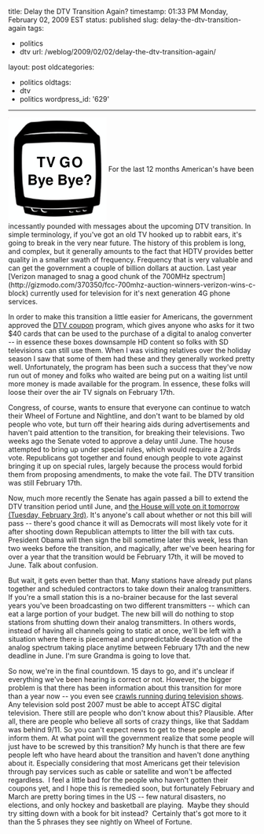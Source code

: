 title: Delay the DTV Transition Again?
timestamp: 01:33 PM Monday, February 02, 2009 EST
status: published
slug: delay-the-dtv-transition-again
tags:
- politics
- dtv
url: /weblog/2009/02/02/delay-the-dtv-transition-again/

layout: post
oldcategories:
- politics
oldtags:
- dtv
- politics
wordpress_id: '629'

---

<img src="/weblog/media/2009/02/dtvbyebye.png" align="center">
For the last 12 months American's have been incessantly pounded with messages about the upcoming DTV transition.  In simple terminology, if you've got an old TV hooked up to rabbit ears, it's going to break in the very near future.  The history of this problem is long, and complex, but it generally amounts to the fact that HDTV provides better quality in a smaller swath of frequency.  Frequency that is very valuable and can get the government a couple of billion dollars at auction.  Last year [Verizon managed to snag a good chunk of the 700MHz spectrum](http://gizmodo.com/370350/fcc-700mhz-auction-winners-verizon-wins-c-block) currently used for television for it's next generation 4G phone services.

In order to make this transition a little easier for Americans, the government approved the [DTV coupon](https://www.dtv2009.gov/) program, which gives anyone who asks for it two $40 cards that can be used to the purchase of a digital to analog converter -- in essence these boxes downsample HD content so folks with SD televisions can still use them.  When I was visiting relatives over the holiday season I saw that some of them had these and they generally worked pretty well.  Unfortunately, the program has been such a success that they've now run out of money and folks who waited are being put on a waiting list until more money is made available for the program.  In essence, these folks will loose their over the air TV signals on February 17th.

Congress, of course, wants to ensure that everyone can continue to watch their Wheel of Fortune and Nightline, and don't want to be blamed by old people who vote, but turn off their hearing aids during advertisements and haven't paid attention to the transition, for breaking their televisions.  Two weeks ago the Senate voted to approve a delay until June.  The house attempted to bring up under special rules, which would require a 2/3rds vote.  Republicans got together and found enough people to vote against bringing it up on special rules, largely because the process would forbid them from proposing amendments, to make the vote fail.  The DTV transition was still February 17th.

Now, much more recently the Senate has again passed a bill to extend the DTV transition period until June, and [the House will vote on it tomorrow (Tuesday, February 3rd)](http://arstechnica.com/tech-policy/news/2009/02/modified-dtv-delay-bill-set-for-house-revote-tuesday.ars).  It's anyone's call about whether or not this bill will pass -- there's good chance it will as Democrats will most likely vote for it after shooting down Republican attempts to litter the bill with tax cuts.  President Obama will then sign the bill sometime later this week, less than two weeks before the transition, and magically, after we've been hearing for over a year that the transition would be February 17th, it will be moved to June.  Talk about confusion.

But wait, it gets even better than that.  Many stations have already put plans together and scheduled contractors to take down their analog transmitters.  If you're a small station this is a no-brainer because for the last several years you've been broadcasting on two different transmitters -- which can eat a large portion of your budget.  The new bill will do nothing to stop stations from shutting down their analog transmitters.  In others words, instead of having all channels going to static at once, we'll be left with a situation where there is piecemeal and unpredictable deactivation of the analog spectrum taking place anytime between February 17th and the new deadline in June.  I'm sure Grandma is going to love that.

So now, we're in the final countdown.  15 days to go, and it's unclear if everything we've been hearing is correct or not.  However, the bigger problem is that there has been information about this transition for more than a year now -- you even see [crawls running during television shows](http://en.wikipedia.org/wiki/File:Shutdownmessage.jpg).  Any television sold post 2007 must be able to accept ATSC digital television.  There still are people who don't know about this?  Plausible.  After all, there are people who believe all sorts of crazy things, like that Saddam was behind 9/11.  So you can't expect news to get to these people and inform them.  At what point will the government realize that some people will just have to be screwed by this transition?  My hunch is that there are few people left who have heard about the transition and haven't done anything about it.  Especially considering that most Americans get their television through pay services such as cable or satellite and won't be affected regardless.  I feel a little bad for the people who haven't gotten their coupons yet, and I hope this is remedied soon, but fortunately February and March are pretty boring times in the US -- few natural disasters, no elections, and only hockey and basketball are playing.  Maybe they should try sitting down with a book for bit instead?  Certainly that's got more to it than the 5 phrases they see nightly on Wheel of Fortune.

